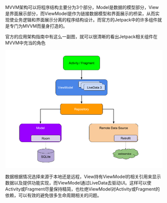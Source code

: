 MVVM架构可以将程序结构主要分为3个部分，Model是数据的模型部分，View是界面展示部分，而ViewModel是作为链接数据模型和界面展示的桥梁，从而实现使业务逻辑和界面展示分离的程序结构设计。而官方的Jetpack中的许多组件就是专门为MVVM而量身打造的。

官方的应用架构指南中有这么一副图，就可以很清晰的看出Jetpack相关组件在MVVM中充当的角色

![mvvm](../../images/jetpack/final-architecture.png)

数据根据情况选择来源于本地还是远程，View持有ViewModel的相关引用来显示数据以及提供功能实现，而ViewModel通过LiveData去驱动UI。这样可以使Activity或Fragment尽量保持精简，也杜绝ViewModel对Activity或Fragment的依赖，可以有效的避免很多生命周期相关的问题。

